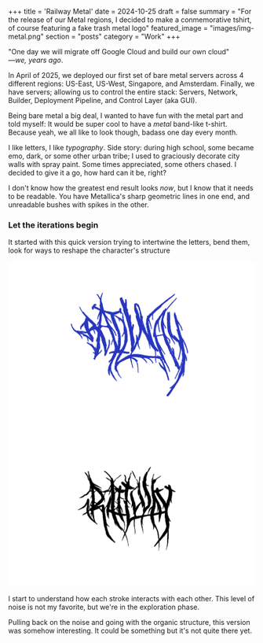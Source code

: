 +++
title = 'Railway Metal'
date = 2024-10-25
draft = false
summary = "For the release of our Metal regions, I decided to make a conmemorative tshirt, of course featuring a fake trash metal logo"
featured_image = "images/img-metal.png"
section = "posts"
category = "Work"
+++

"One day we will migrate off Google Cloud and build our own cloud"  
—_we, years ago_.

In April of 2025, we deployed our first set of bare metal servers across 4 different regions: US-East, US-West, Singapore, and Amsterdam. Finally, we have servers; allowing us to control the entire stack: Servers, Network, Builder, Deployment Pipeline, and Control Layer (aka GUI).

Being bare metal a big deal, I wanted to have fun with the metal part and told myself: It would be super cool to have a _metal_ band-like t-shirt. Because yeah, we all like to look though, badass one day every month.

I like letters, I like _typography_. Side story: during high school, some became emo, dark, or some other urban tribe; I used to graciously decorate city walls with spray paint. Some times appreciated, some others chased. I decided to give it a go, how hard can it be, right?

I don't know how the greatest end result looks _now_, but I know that it needs to be readable. You have Metallica's sharp geometric lines in one end, and unreadable bushes with spikes in the other.

### Let the iterations begin

It started with this quick version trying to intertwine the letters, bend them, look for ways to reshape the character's structure

![image metal-01](images/metal-01.png)
![image metal-01](images/metal-02.png)

I start to understand how each stroke interacts with each other. This level of noise is not my favorite, but we're in the exploration phase.

Pulling back on the noise and going with the organic structure, this version was somehow interesting. It could be something but it's not quite there yet.
